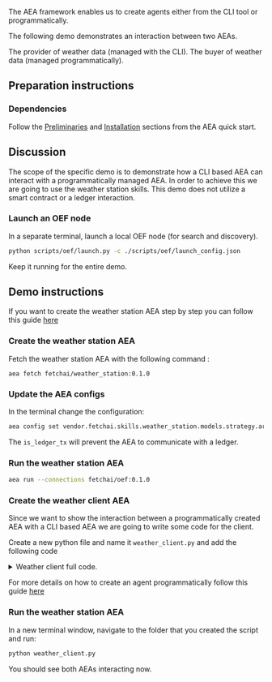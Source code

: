 The AEA framework enables us to create agents either from the CLI tool or programmatically.

The following demo demonstrates an interaction between two AEAs.

The provider of weather data (managed with the CLI).
The buyer of weather data (managed programmatically).

## Preparation instructions

### Dependencies

Follow the <a href="../quickstart/#preliminaries">Preliminaries</a> and <a href="../quickstart/#installation">Installation</a> sections from the AEA quick start.

## Discussion

The scope of the specific demo is to demonstrate how a CLI based AEA can interact with a programmatically managed AEA. In order 
to achieve this we are going to use the weather station skills. 
This demo does not utilize a smart contract or a ledger interaction. 

### Launch an OEF node

In a separate terminal, launch a local OEF node (for search and discovery).
``` bash
python scripts/oef/launch.py -c ./scripts/oef/launch_config.json
```

Keep it running for the entire demo.

## Demo instructions

If you want to create the weather station AEA step by step you can follow this guide <a href='/weather-skills/'>here</a>

### Create the weather station AEA

Fetch the weather station AEA with the following command :

`aea fetch fetchai/weather_station:0.1.0`

### Update the AEA configs

In the terminal change the configuration:
```bash
aea config set vendor.fetchai.skills.weather_station.models.strategy.args.is_ledger_tx False --type bool
```
The `is_ledger_tx` will prevent the AEA to communicate with a ledger.

### Run the weather station AEA
```bash
aea run --connections fetchai/oef:0.1.0
```

### Create the weather client AEA

Since we want to show the interaction between a programmatically created AEA with a CLI based AEA we are going to write some code for the client.

Create a new python file and name it `weather_client.py` and add the following code

<details><summary>Weather client full code.</summary>

``` python
import logging
import os
import time
from threading import Thread
from typing import cast

from aea import AEA_DIR
from aea.aea import AEA
from aea.crypto.fetchai import FETCHAI
from aea.crypto.helpers import FETCHAI_PRIVATE_KEY_FILE, _create_fetchai_private_key
from aea.crypto.ledger_apis import LedgerApis
from aea.crypto.wallet import Wallet
from aea.identity.base import Identity
from aea.protocols.base import Protocol
from aea.registries.base import Resources
from aea.skills.base import Skill

from packages.fetchai.connections.oef.connection import OEFConnection
from packages.fetchai.skills.weather_client.strategy import Strategy

HOST = "127.0.0.1"
PORT = 10000
ROOT_DIR = os.getcwd()

# Not sure what level of logging to specify to get the logging to be displayed?
logger = logging.getLogger("aea")
logging.basicConfig(level=logging.INFO)


def run():
    # Create a private key
    _create_fetchai_private_key()

    # Set up the wallet, identity, oef connection, ledger and (empty) resources
    wallet = Wallet({FETCHAI: FETCHAI_PRIVATE_KEY_FILE})
    identity = Identity("my_aea", address=wallet.addresses.get(FETCHAI))
    oef_connection = OEFConnection(
        address=identity.address, oef_addr=HOST, oef_port=PORT
    )
    ledger_apis = LedgerApis({}, FETCHAI)
    resources = Resources()

    # create the AEA
    my_aea = AEA(
        identity, [oef_connection], wallet, ledger_apis, resources,  # stub_connection,
    )

    # Add the default protocol (which is part of the AEA distribution)
    default_protocol = Protocol.from_dir(os.path.join(AEA_DIR, "protocols", "default"))
    resources.add_protocol(default_protocol)

    # Add the oef protocol (which is a package)
    oef_protocol = Protocol.from_dir(
                os.path.join(
                    os.getcwd(),
                    "packages",
                    "fetchai",
                    "protocols",
                    "oef",
                )
        )
    resources.add_protocol(oef_protocol)

    # Add the fipa protocol (which is a package)
    fipa_protocol = Protocol.from_dir(
                os.path.join(
                    os.getcwd(),
                    "packages",
                    "fetchai",
                    "protocols",
                    "fipa",
                )
        )
    resources.add_protocol(fipa_protocol)

    # Add the error and weather_station skills
    error_skill = Skill.from_dir(
        os.path.join(AEA_DIR, "skills", "error"), my_aea.context
    )
    weather_skill = Skill.from_dir(
        os.path.join(ROOT_DIR, "packages", "fetchai", "skills", "weather_client"),
        my_aea.context,
    )

    strategy = cast(Strategy, weather_skill.models.get("strategy"))
    strategy.is_ledger_tx = False
    strategy.max_buyer_tx_fee = 100
    strategy.max_row_price = 40

    for skill in [error_skill, weather_skill]:
        resources.add_skill(skill)

    # Set the AEA running in a different thread
    try:
        logger.info("STARTING AEA NOW!")
        t = Thread(target=my_aea.start)
        t.start()

        # Let it run long enough to interact with the weather station
        time.sleep(25)
    finally:
        # Shut down the AEA
        logger.info("STOPPING AEA NOW!")
        my_aea.stop()
        t.join()


if __name__ == "__main__":
    run()
```
</details>

For more details on how to create an agent programmatically follow this guide <a href='/build-aea-programmatically/'>here</a>

### Run the weather station AEA

In a new terminal window, navigate to the folder that you created the script and run:
``` bash
python weather_client.py
```

You should see both AEAs interacting now.
